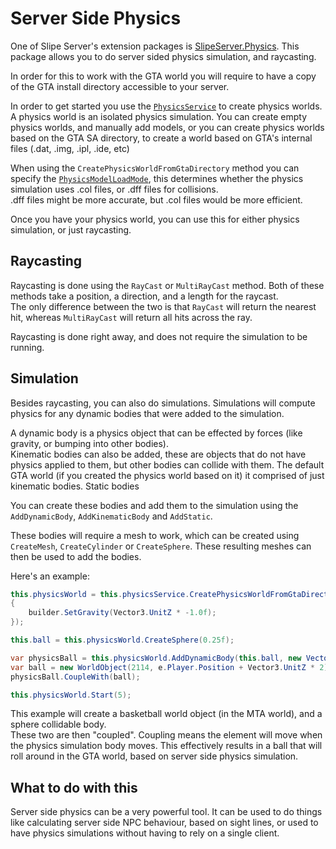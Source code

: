 # Server Side Physics

One of Slipe Server's extension packages is [SlipeServer.Physics](https://www.nuget.org/packages/SlipeServer.Physics/). This package allows you to do server sided physics simulation, and raycasting.  

In order for this to work with the GTA world you will require to have a copy of the GTA install directory accessible to your server.

In order to get started you use the [`PhysicsService`](/api/optionals/physics/SlipeServer.Physics.Services.PhysicsService.html) to create physics worlds. A physics world is an isolated physics simulation. You can create empty physics worlds, and manually add models, or you can create physics worlds based on the GTA SA directory, to create a world based on GTA's internal files (.dat, .img, .ipl, .ide, etc)

When using the `CreatePhysicsWorldFromGtaDirectory` method you can specify the [`PhysicsModelLoadMode`](/api/optionals/physics/SlipeServer.Physics.Enum.PhysicsModelLoadMode.html), this determines whether the physics simulation uses .col files, or .dff files for collisions.  
.dff files might be more accurate, but .col files would be more efficient.

Once you have your physics world, you can use this for either physics simulation, or just raycasting.

## Raycasting
Raycasting is done using the `RayCast` or `MultiRayCast` method. Both of these methods take a position, a direction, and a length for the raycast.  
The only difference between the two is that `RayCast` will return the nearest hit, whereas `MultiRayCast` will return all hits across the ray.  

Raycasting is done right away, and does not require the simulation to be running.

## Simulation
Besides raycasting, you can also do simulations. Simulations will compute physics for any dynamic bodies that were added to the simulation.  

A dynamic body is a physics object that can be effected by forces (like gravity, or bumping into other bodies).  
Kinematic bodies can also be added, these are objects that do not have physics applied to them, but other bodies can collide with them. The default GTA world (if you created the physics world based on it) it comprised of just kinematic bodies.
Static bodies 

You can create these bodies and add them to the simulation using the `AddDynamicBody`, `AddKinematicBody` and `AddStatic`.  

These bodies will require a mesh to work, which can be created using `CreateMesh`, `CreateCylinder` or `CreateSphere`. These resulting meshes can then be used to add the bodies.

Here's an example:
```cs
this.physicsWorld = this.physicsService.CreatePhysicsWorldFromGtaDirectory(gtaDirectory ?? "gtasa", "gta.dat", PhysicsModelLoadMode.Dff, builderAction: (builder) =>
{
    builder.SetGravity(Vector3.UnitZ * -1.0f);
});

this.ball = this.physicsWorld.CreateSphere(0.25f);

var physicsBall = this.physicsWorld.AddDynamicBody(this.ball, new Vector3(0, 0, 4), Quaternion.Identity, 1);
var ball = new WorldObject(2114, e.Player.Position + Vector3.UnitZ * 2).AssociateWith(this.server);
physicsBall.CoupleWith(ball);

this.physicsWorld.Start(5);
```

This example will create a basketball world object (in the MTA world), and a sphere collidable body.  
These two are then "coupled". Coupling means the element will move when the physics simulation body moves. This effectively results in a ball that will roll around in the GTA world, based on server side physics simulation.  

## What to do with this
Server side physics can be a very powerful tool. It can be used to do things like calculating server side NPC behaviour, based on sight lines, or used to have physics simulations without having to rely on a single client.

